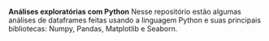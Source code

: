 **Análises exploratórias com Python**
Nesse repositório estão algumas análises de dataframes feitas usando a linguagem Python e  suas principais bibliotecas: Numpy, Pandas, Matplotlib e Seaborn.
